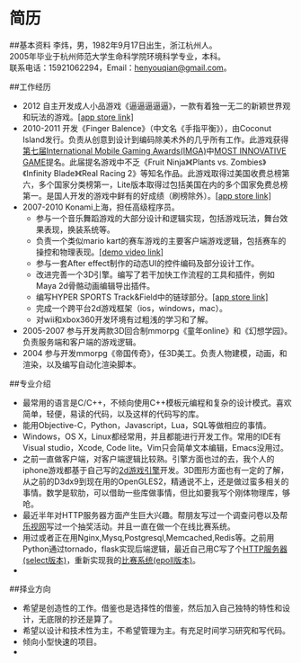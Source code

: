 简历
======
##基本资料
李炜，男，1982年9月17日出生，浙江杭州人。  
2005年毕业于杭州师范大学生命科学院环境科学专业，本科。  
联系电话：15921062294，Email：henyouqian@gmail.com。

##工作经历
* 2012 自主开发成人小品游戏《逼逼逼逼逼》，一款有着独一无二的新颖世界观和玩法的游戏。<a href="https://itunes.apple.com/cn/app/bi-bi-bi-bi-bi/id547257609?mt=8">[app store link]</a>
* 2010-2011 开发《Finger Balence》（中文名《手指平衡》），由Coconut Island发行。负责从创意到设计到编码除美术外的几乎所有工作。此游戏获得<a href="http://www.imgawards.com/EN/previous-years-7th.php">第七届International Mobile Gaming Awards(IMGA)</a>中<a href="http://www.imgawards.com/EN/previous-years-fiche.php?gameid=718&categoryid=16&starDate=2010&endDate=2012&imga=7">MOST INNOVATIVE GAME</a>提名。此届提名游戏中不乏《Fruit Ninja》《Plants vs. Zombies》《Infinity Blade》《Real Racing 2》等知名作品。此游戏取得过美国收费总榜第六，多个国家分类榜第一，Lite版本取得过包括美国在内的多个国家免费总榜第一。是国人开发的游戏中鲜有的好成绩（刷榜除外）。<a href="https://itunes.apple.com/us/app/finger-balance/id368180844?mt=8">[app store link]</a>
* 2007-2010 Konami上海，担任高级程序员。
  * 参与一个音乐舞蹈游戏的大部分设计和逻辑实现，包括游戏玩法，舞台效果表现，换装系统等。
  * 负责一个类似mario kart的赛车游戏的主要客户端游戏逻辑，包括赛车的操控和物理表现。<a href="http://v.youku.com/v_show/id_XNTEzNDM0MjQ0.html">[demo video link]</a>
  * 参与一套After effect制作的动态UI的控件编码及部分设计工作。
  * 改进完善一个3D引擎。编写了若干加快工作流程的工具和插件，例如Maya 2d骨骼动画编辑导出插件。
  * 编写HYPER SPORTS Track&Field中的链球部分。<a href="https://itunes.apple.com/jp/app/hyper-sports-track-field/id368489398?l=en&mt=8">[app store link]</a>
  * 完成一个跨平台2d游戏框架（ios，windows，mac）。
  * 对wii和xbox360开发环境有过粗浅的学习和了解。
* 2005-2007 参与开发两款3D回合制mmorpg《童年online》和《幻想学园》。负责服务端和客户端的游戏逻辑。
* 2004 参与开发mmorpg《帝国传奇》，任3D美工。负责人物建模，动画，和渲染，以及编写自动化渲染脚本。

##专业介绍
* 最常用的语言是C/C++，不倾向使用C++模板元编程和复杂的设计模式。喜欢简单，轻便，易读的代码，以及这样的代码写的库。
* 能用Objective-C，Python，Javascript，Lua，SQL等做相应的事情。
* Windows，OS X，Linux都经常用，并且都能进行开发工作。常用的IDE有Visual studio，Xcode, Code lite。Vim只会简单文本编辑，Emacs没用过。
* 之前一直做客户端，对客户端逻辑比较熟。引擎方面也过的去，我个人的iphone游戏都基于自己写的<a href="https://github.com/henyouqian/lwtf">2d游戏引擎</a>开发。3D图形方面也有一定的了解，从之前的D3dx9到现在用的OpenGLES2，精通说不上，还是做过蛮多相关的事情。数学是软肋，可以借助一些库做事情，但比如要我写个刚体物理库，够呛。
* 最近半年对HTTP服务器方面产生巨大兴趣。帮朋友写过一个调查问卷以及帮<a href="http://www.letv.com/">乐视网</a>写过一个抽奖活动。并且一直在做一个在线比赛系统。
* 用过或者正在用Nginx,Mysq,Postgresql,Memcached,Redis等。之前用Python通过tornado，flask实现后端逻辑，最近自己用C写了个<a href="https://github.com/henyouqian/local_httpd">HTTP服务器(select版本)</a>，重新实现我的<a href="https://github.com/henyouqian/cmatch2">比赛系统(epoll版本)</a>。
* 

##择业方向
* 希望是创造性的工作。借鉴也是选择性的借鉴，然后加入自己独特的特性和设计，无底限的抄还是算了。
* 希望以设计和技术性为主，不希望管理为主。有充足时间学习研究和写代码。
* 倾向小型快速的项目。
* 
